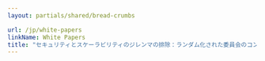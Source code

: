 ```yaml
---
layout: partials/shared/bread-crumbs

url: /jp/white-papers
linkName: White Papers
title: "セキュリティとスケーラビリティのジレンマの排除：ランダム化された委員会のコンセンサス・プロトコル"
---
```

